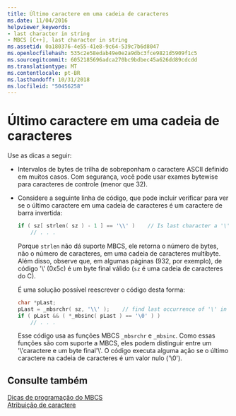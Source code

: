 ```yaml
---
title: Último caractere em uma cadeia de caracteres
ms.date: 11/04/2016
helpviewer_keywords:
- last character in string
- MBCS [C++], last character in string
ms.assetid: 0a180376-4e55-41e8-9c64-539c7b6d8047
ms.openlocfilehash: 535c2e58edab49e0e2a9dbc3fce9821d5909f1c5
ms.sourcegitcommit: 6052185696adca270bc9bdbec45a626dd89cdcdd
ms.translationtype: MT
ms.contentlocale: pt-BR
ms.lasthandoff: 10/31/2018
ms.locfileid: "50456258"
---
```

# <a name="last-character-in-a-string"></a>Último caractere em uma cadeia de caracteres

Use as dicas a seguir:

- Intervalos de bytes de trilha de sobreponham o caractere ASCII definido em muitos casos. Com segurança, você pode usar exames bytewise para caracteres de controle (menor que 32).

- Considere a seguinte linha de código, que pode incluir verificar para ver se o último caractere em uma cadeia de caracteres é um caractere de barra invertida:

    ```cpp
    if ( sz[ strlen( sz ) - 1 ] == '\\' )    // Is last character a '\'?
        // . . .
    ```

   Porque `strlen` não dá suporte MBCS, ele retorna o número de bytes, não o número de caracteres, em uma cadeia de caracteres multibyte. Além disso, observe que, em algumas páginas (932, por exemplo), de código '\\' (0x5c) é um byte final válido (`sz` é uma cadeia de caracteres do C).

   É uma solução possível reescrever o código desta forma:

    ```cpp
    char *pLast;
    pLast = _mbsrchr( sz, '\\' );    // find last occurrence of '\' in sz
    if ( pLast && ( *_mbsinc( pLast ) == '\0' ) )
        // . . .
    ```

   Esse código usa as funções MBCS `_mbsrchr` e `_mbsinc`. Como essas funções são com suporte a MBCS, eles podem distinguir entre um '\\'caractere e um byte final'\\'. O código executa alguma ação se o último caractere na cadeia de caracteres é um valor nulo ('\0').

## <a name="see-also"></a>Consulte também

[Dicas de programação do MBCS](../text/mbcs-programming-tips.md)<br/>
[Atribuição de caractere](../text/character-assignment.md)